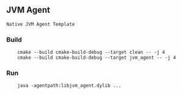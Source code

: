 ## JVM Agent

    Native JVM Agent Template
    
### Build

        cmake --build cmake-build-debug --target clean -- -j 4
        cmake --build cmake-build-debug --target jvm_agent -- -j 4

### Run
        java -agentpath:libjvm_agent.dylib ...